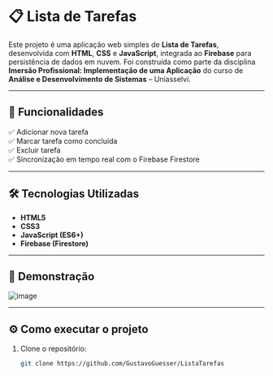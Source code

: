 # 📋 Lista de Tarefas

Este projeto é uma aplicação web simples de **Lista de Tarefas**, desenvolvida com **HTML**, **CSS** e **JavaScript**, integrada ao **Firebase** para persistência de dados em nuvem. Foi construída como parte da disciplina **Imersão Profissional: Implementação de uma Aplicação** do curso de **Análise e Desenvolvimento de Sistemas** – Uniasselvi.

---

## 🚀 Funcionalidades

✅ Adicionar nova tarefa  
✅ Marcar tarefa como concluída  
✅ Excluir tarefa  
✅ Sincronização em tempo real com o Firebase Firestore

---

## 🛠️ Tecnologias Utilizadas

- **HTML5**
- **CSS3**
- **JavaScript (ES6+)**
- **Firebase (Firestore)**

---

## 📸 Demonstração



![image](https://github.com/user-attachments/assets/91c5160b-7099-4a32-93c2-cc5bc677cc6d)


---

## ⚙️ Como executar o projeto

1. Clone o repositório:
   ```bash
   git clone https://github.com/GustavoGuesser/ListaTarefas
